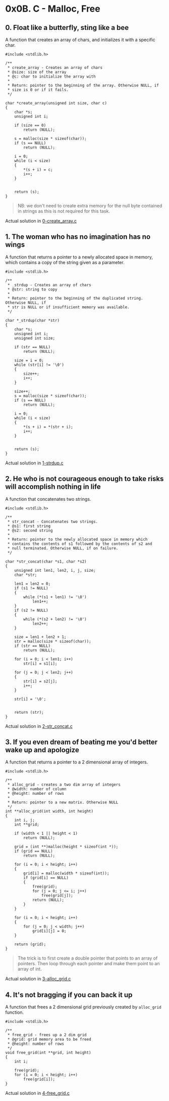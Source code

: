 # 0x0B. C - Malloc, Free

## 0. Float like a butterfly, sting like a bee

A function that creates an array of chars, and initializes it with a specific char.

```
#include <stdlib.h>

/**
 * create_array - Creates an array of chars
 * @size: size of the array
 * @c: char to initialize the array with
 *
 * Return: pointer to the beginning of the array. Otherwise NULL, if
 * size is 0 or if it fails.
 */

char *create_array(unsigned int size, char c)
{
	char *s;
	unsigned int i;

	if (size == 0)
		return (NULL);

	s = malloc(size * sizeof(char));
	if (s == NULL)
		return (NULL);

	i = 0;
	while (i < size)
	{
		*(s + i) = c;
		i++;
	}


	return (s);
}
```

> NB: we don't need to create extra memory for the null byte contained in strings as this is not required for this task.

Actual solution in [0-create_array.c](./0-create_array.c)

## 1. The woman who has no imagination has no wings

A function that returns a pointer to a newly allocated space in memory, which contains a copy of the string given as a parameter. 

```
#include <stdlib.h>

/**
 * _strdup - Creates an array of chars
 * @str: string to copy
 *
 * Return: pointer to the beginning of the duplicated string. Otherwise NULL, if
 * str is NULL or if insufficient memory was available.
 */

char *_strdup(char *str)
{
	char *s;
	unsigned int i;
	unsigned int size;

	if (str == NULL)
		return (NULL);

	size = i = 0;
	while (str[i] != '\0')
	{
		size++;
		i++;
	}

	size++;
	s = malloc(size * sizeof(char));
	if (s == NULL)
		return (NULL);

	i = 0;
	while (i < size)
	{
		*(s + i) = *(str + i);
		i++;
	}


	return (s);
}
```


Actual solution in [1-strdup.c](./1-strdup.c)


## 2. He who is not courageous enough to take risks will accomplish nothing in life

A function that concatenates two strings.

```
#include <stdlib.h>

/**
 * str_concat - Concatenates two strings.
 * @s1: first string
 * @s2: second string
 *
 * Return: pointer to the newly allocated space in memory which
 * contains the contents of s1 followed by the contents of s2 and
 * null terminated. Otherwise NULL, if on failure.
 */

char *str_concat(char *s1, char *s2)
{
	unsigned int len1, len2, i, j, size;
	char *str;

	len1 = len2 = 0;
	if (s1 != NULL)
	{
		while (*(s1 + len1) != '\0')
			len1++;
	}
	if (s2 != NULL)
	{
		while (*(s2 + len2) != '\0')
			len2++;
	}

	size = len1 + len2 + 1;
	str = malloc(size * sizeof(char));
	if (str == NULL)
		return (NULL);

	for (i = 0; i < len1; i++)
		str[i] = s1[i];

	for (j = 0; j < len2; j++)
	{
		str[i] = s2[j];
		i++;
	}

	str[i] = '\0';


	return (str);
}
```

Actual solution in [2-str_concat.c](./2-str_concat.c)


## 3. If you even dream of beating me you'd better wake up and apologize

A function that returns a pointer to a 2 dimensional array of integers.

```
#include <stdlib.h>

/**
 * alloc_grid - creates a two dim array of integers
 * @width: number of column
 * @height: number of rows
 *
 * Return: pointer to a new matrix. Otherwise NULL
 */
int **alloc_grid(int width, int height)
{
	int i, j;
	int **grid;

	if (width < 1 || height < 1)
		return (NULL);

	grid = (int **)malloc(height * sizeof(int *));
	if (grid == NULL)
		return (NULL);

	for (i = 0; i < height; i++)
	{
		grid[i] = malloc(width * sizeof(int));
		if (grid[i] == NULL)
		{
			free(grid);
			for (j = 0; j <= i; j++)
				free(grid[j]);
			return (NULL);
		}
	}

	for (i = 0; i < height; i++)
	{
		for (j = 0; j < width; j++)
			grid[i][j] = 0;
	}

	return (grid);
}
```

> The trick is to first create a double pointer that points to an array of pointers. Then loop through each pointer and make them point to an array of int.

Actual solution in [3-alloc_grid.c](./3-alloc_grid.c)


## 4. It's not bragging if you can back it up

A function that frees a 2 dimensional grid previously created by `alloc_grid` function.

```
#include <stdlib.h>

/**
 * free_grid - frees up a 2 dim grid
 * @grid: grid memory area to be freed
 * @height: number of rows
 */
void free_grid(int **grid, int height)
{
	int i;

	free(grid);
	for (i = 0; i < height; i++)
		free(grid[i]);
}
```

Actual solution in [4-free_grid.c](./4-free_grid.c)
